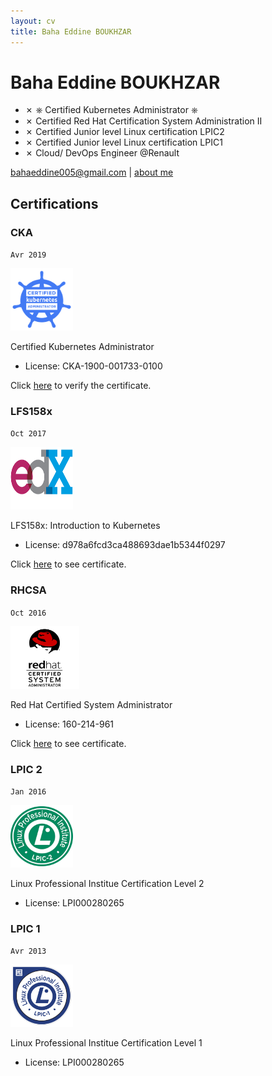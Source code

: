 ```yaml
---
layout: cv
title: Baha Eddine BOUKHZAR
---
```

# Baha Eddine BOUKHZAR
* ✗ ⎈ Certified Kubernetes Administrator ⎈ 
* ✗ Certified Red Hat Certification System Administration II
* ✗ Certified Junior level Linux certification LPIC2
* ✗ Certified Junior level Linux certification LPIC1
* ✗ Cloud/ DevOps Engineer @Renault
<div id="webaddress">
<a target="_blank"  href="bahaeddine005@gmail.com">bahaeddine005@gmail.com</a>
| <a target="_blank"  href="https://about.me/bahaeddine"> about me</a>
</div>



## Certifications

### CKA
`Avr 2019`

<img src="./media/images/logo_cka.png" alt="cka" height="100" width="100">

Certified Kubernetes Administrator
* License: CKA-1900-001733-0100

Click <a href="https://www.youracclaim.com/badges/5450373b-bc68-4c3e-84cd-5fb92c1fc9ec">here</a> to verify the certificate.

### LFS158x
`Oct 2017`

<img src="./media/images/edx.png" alt="edx" height="100" width="100">

LFS158x: Introduction to Kubernetes
* License: d978a6fcd3ca488693dae1b5344f0297

Click <a href="https://courses.edx.org/certificates/d978a6fcd3ca488693dae1b5344f0297">here</a> to see certificate.

### RHCSA

`Oct 2016`

<img src="./media/images/rhcsa.png" alt="rhcsa" height="100" width="110">

Red Hat Certified System Administrator
* License: 160-214-961 

Click <a href="https://www.redhat.com/rhtapps/certification/verify/?certId=160-214-961">here</a> to see certificate.

### LPIC 2

`Jan 2016`

<img src="./media/images/lpic2.png" alt="lpic2" height="100" width="100">

Linux Professional Institue Certification Level 2
* License: LPI000280265

### LPIC 1

`Avr 2013`

<img src="./media/images/lpic1.png" alt="lpic1" height="100" width="100">

Linux Professional Institue Certification Level 1
* License: LPI000280265